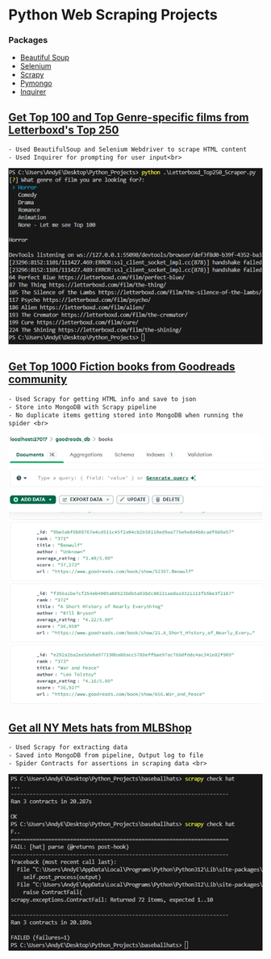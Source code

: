 # Python Web Scraping Projects

### Packages

- <a href="https://pypi.org/project/beautifulsoup4/">Beautiful Soup</a>
- <a href="https://pypi.org/project/selenium/">Selenium</a>
- <a href="https://scrapy.org/">Scrapy</a>
- <a href="https://pypi.org/project/pymongo/">Pymongo</a>
- <a href="https://pypi.org/project/inquirer/">Inquirer</a>

## <a href="https://github.com/AndyEstevez/Python-WebScrape-Projects/blob/main/Letterboxd_Top250_Scraper.py">Get Top 100 and Top Genre-specific films from Letterboxd's Top 250</a>
    - Used BeautifulSoup and Selenium Webdriver to scrape HTML content
    - Used Inquirer for prompting for user input<br>
<img src="images/letterboxd_topfilms.png" height='auto' width='auto'/>



## <a href="https://github.com/AndyEstevez/Python-WebScrape-Projects/tree/main/goodreads_fiction">Get Top 1000 Fiction books from Goodreads community</a>
    - Used Scrapy for getting HTML info and save to json
    - Store into MongoDB with Scrapy pipeline
    - No duplicate items getting stored into MongoDB when running the spider <br>
<img src="images/goodreads_db.png" height='auto' width='auto'/>

## <a href="https://github.com/AndyEstevez/Python-WebScrape-Projects/tree/main/baseballhats">Get all NY Mets hats from MLBShop</a>
    - Used Scrapy for extracting data
    - Saved into MongoDB from pipeline, Output log to file
    - Spider Contracts for assertions in scraping data <br>
<img src="images/scrapy_contracts.png" height='auto' width='auto'/> 